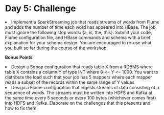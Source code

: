 # Day 5: Challenge

<li>Implement a SparkStreaming job that reads streams of words from Flume and adds the number of time each word has appeared into HBase. The job must ignore the following stop words: {a, is, the, this}. Submit your code, Flume configuration file, and HBase commands and schema with a brief explanation for your schema design. You are encouraged to re-use what you built so far during the course of the workshop.</li>

<b>Bonus Points</b>

<li>Design a Sqoop configuration that reads table X from a RDBMS where table X contains a column Y of type INT where 0 <= Y <= 1000. You want to distribute the load such that your job has 5 mappers where each mapper reads a subset of the records within the same range of Y values.</li>

<li>Design a Flume configuration that ingests streams of data consisting of a sequence of words. The streams must be written into HDFS and Kafka at the same time every 5 seconds or every 100 bytes (whichever comes first) into HDFS and Kafka. Elaborate on the challenges that this presents and how to fix them.</li>